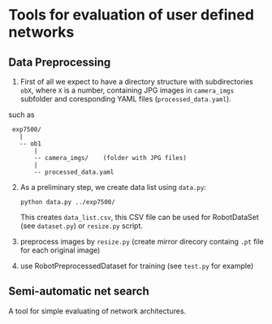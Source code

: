 # Tools for evaluation of user defined networks


## Data Preprocessing

1. First of all we expect to have a directory structure with subdirectories `obX`, where
 `X` is a number, containing JPG images in `camera_imgs` subfolder and coresponding YAML files (`processed_data.yaml`).
 
 such as
```
 exp7500/
   |
   -- ob1
       |
       -- camera_imgs/    (folder with JPG files)
       |
       -- processed_data.yaml
```


2. As a preliminary step, we create data list using `data.py`:   
   ```
   python data.py ../exp7500/
   ```
   This creates `data_list.csv`, this CSV file can be used for RobotDataSet (see `dataset.py`) or `resize.py` script.  
   
2. preprocess images by `resize.py` (create mirror direcory containg `.pt` file
   for each original image)
   
3. use RobotPreprocessedDataset for training (see `test.py` for example)

## Semi-automatic net search

A tool for simple evaluating of network architectures.
